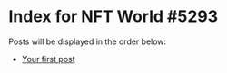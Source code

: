# Index for NFT World #5293
Posts will be displayed in the order below:

- [Your first post](./001-first.md)

